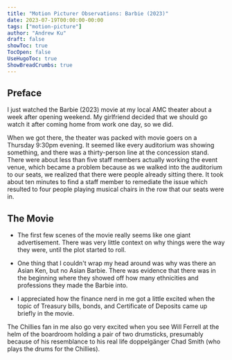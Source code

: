 ```yaml
---
title: "Motion Picturer Observations: Barbie (2023)"
date: 2023-07-19T00:00:00-00:00
tags: ["motion-picture"]
author: "Andrew Ku"
draft: false
showToc: true
TocOpen: false
UseHugoToc: true
ShowBreadCrumbs: true
---
```


## Preface
I just watched the Barbie (2023) movie at my local AMC theater about a week after opening weekend. My girlfriend decided that we should go watch it after coming home from work one day, so we did. 

When we got there, the theater was packed with movie goers on a Thursday 9:30pm evening. It seemed like every auditorium was showing something, and there was a thirty-person line at the concession stand. There were about less than five staff members actually working the event venue, which became a problem because as we walked into the auditorium to our seats, we realized that there were people already sitting there. It took about ten minutes to find a staff member to remediate the issue which resulted to four people playing musical chairs in the row that our seats were in. 

## The Movie
- The first few scenes of the movie really seems like one giant advertisement. There was very little context on why things were the way they were, until the plot started to roll. 

- One thing that I couldn't wrap my head around was why was there an Asian Ken, but no Asian Barbie. There was evidence that there was in the beginning where they showed off how many ethnicities and professions they made the Barbie into. 

- I appreciated how the finance nerd in me got a little excited when the topic of Treasury bills, bonds, and Certificate of Deposits came up briefly in the movie. 

The Chillies fan in me also go very excited when you see Will Ferrell at the helm of the boardroom holding a pair of two drumsticks, presumably because of his resemblance to his real life doppelgänger Chad Smith (who plays the drums for the Chillies).  
